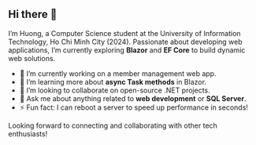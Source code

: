 ## Hi there 👋

I’m Huong, a Computer Science student at the University of Information Technology, Ho Chi Minh City (2024). Passionate about developing web applications, I’m currently exploring **Blazor** and **EF Core** to build dynamic web solutions.

- 🔭 I’m currently working on a member management web app.
- 🌱 I’m learning more about **async Task methods** in Blazor.
- 👯 I’m looking to collaborate on open-source .NET projects.
- 💬 Ask me about anything related to **web development** or **SQL Server**.
- ⚡ Fun fact: I can reboot a server to speed up performance in seconds!

Looking forward to connecting and collaborating with other tech enthusiasts!

